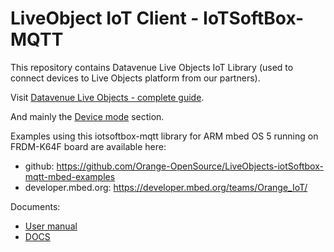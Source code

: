 LiveObject IoT Client - IoTSoftBox-MQTT
=======================================

This repository contains Datavenue Live Objects IoT Library (used to connect devices to Live Objects platform from our partners).


Visit [Datavenue Live Objects - complete guide](https://liveobjects.orange-business.com/doc/html/lo_manual.html).

And mainly the [Device mode](https://liveobjects.orange-business.com/doc/html/lo_manual.html#MQTT_MODE_DEVICE) section.


Examples using this iotsoftbox-mqtt library for ARM mbed OS 5 running on FRDM-K64F board are available here:

* github: https://github.com/Orange-OpenSource/LiveObjects-iotSoftbox-mqtt-mbed-examples 
* developer.mbed.org: https://developer.mbed.org/teams/Orange_IoT/


Documents:
* [User manual](./docs/liveobjects_starterkit_mbedOS_v1.2.pdf)
* [DOCS](./docs/index.md)
